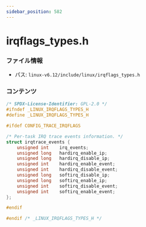```yaml
---
sidebar_position: 582
---
```

# irqflags_types.h

### ファイル情報

- パス: `linux-v6.12/include/linux/irqflags_types.h`

### コンテンツ

```h
/* SPDX-License-Identifier: GPL-2.0 */
#ifndef _LINUX_IRQFLAGS_TYPES_H
#define _LINUX_IRQFLAGS_TYPES_H

#ifdef CONFIG_TRACE_IRQFLAGS

/* Per-task IRQ trace events information. */
struct irqtrace_events {
	unsigned int	irq_events;
	unsigned long	hardirq_enable_ip;
	unsigned long	hardirq_disable_ip;
	unsigned int	hardirq_enable_event;
	unsigned int	hardirq_disable_event;
	unsigned long	softirq_disable_ip;
	unsigned long	softirq_enable_ip;
	unsigned int	softirq_disable_event;
	unsigned int	softirq_enable_event;
};

#endif

#endif /* _LINUX_IRQFLAGS_TYPES_H */

```

